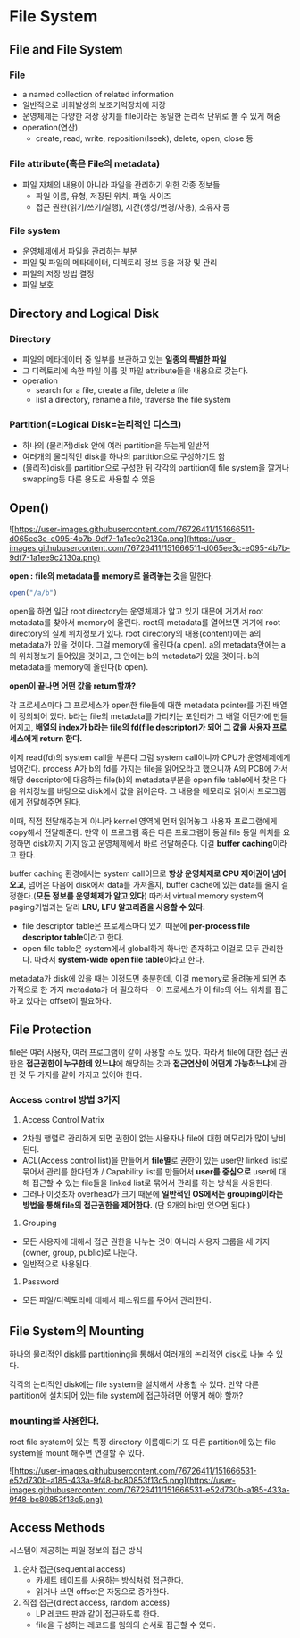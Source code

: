 # File System

## File and File System

### File

- a named collection of related information
- 일반적으로 비휘발성의 보조기억장치에 저장
- 운영체제는 다양한 저장 장치를 file이라는 동일한 논리적 단위로 볼 수 있게 해줌
- operation(연산)
    - create, read, write, reposition(lseek), delete, open, close 등

### File attribute(혹은 File의 **metadata**)

- 파일 자체의 내용이 아니라 파일을 관리하기 위한 각종 정보들
    - 파일 이름, 유형, 저장된 위치, 파일 사이즈
    - 접근 권한(읽기/쓰기/실행), 시간(생성/변경/사용), 소유자 등

### File system

- 운영체제에서 파일을 관리하는 부분
- 파일 및 파일의 메타데이터, 디렉토리 정보 등을 저장 및 관리
- 파일의 저장 방법 결정
- 파일 보호

## Directory and Logical Disk

### Directory

- 파일의 메타데이터 중 일부를 보관하고 있는 **일종의 특별한 파일**
- 그 디렉토리에 속한 파일 이름 및 파일 attribute들을 내용으로 갖는다.
- operation
    - search for a file, create a file, delete a file
    - list a directory, rename a file, traverse the file system

### Partition(=Logical Disk=논리적인 디스크)

- 하나의 (물리적)disk 안에 여러 partition을 두는게 일반적
- 여러개의 물리적인 disk를 하나의 partition으로 구성하기도 함
- (물리적)disk를 partition으로 구성한 뒤 각각의 partition에 file system을 깔거나 swapping등 다른 용도로 사용할 수 있음

## Open()

![https://user-images.githubusercontent.com/76726411/151666511-d065ee3c-e095-4b7b-9df7-1a1ee9c2130a.png](https://user-images.githubusercontent.com/76726411/151666511-d065ee3c-e095-4b7b-9df7-1a1ee9c2130a.png)

**open :** **file의 metadata를 memory로 올려놓는 것**을 말한다.

```jsx
open("/a/b")
```

open을 하면 일단 root directory는 운영체제가 알고 있기 때문에 거기서 root metadata를 찾아서 memory에 올린다. root의 metadata를 열어보면 거기에 root directory의 실제 위치정보가 있다. root directory의 내용(content)에는 a의 metadata가 있을 것이다. 그걸 memory에 올린다(a open). a의 metadata안에는 a의 위치정보가 들어있을 것이고, 그 안에는 b의 metadata가 있을 것이다. b의 metadata를 memory에 올린다(b open).

**open이 끝나면 어떤 값을 return할까?**

각 프로세스마다 그 프로세스가 open한 file들에 대한 metadata pointer를 가진 배열이 정의되어 있다. b라는 file의 metadata를 가리키는 포인터가 그 배열 어딘가에 만들어지고, **배열의 index가 b라는 file의 fd(file descriptor)가 되어 그 값을 사용자 프로세스에게 return 한다.**

이제 read(fd)의 system call을 부른다 그럼 system call이니까 CPU가 운영체제에게 넘어간다. process A가 b의 fd를 가지는 file을 읽어오라고 했으니까 A의 PCB에 가서 해당 descriptor에 대응하는 file(b)의 metadata부분을 open file table에서 찾은 다음 위치정보를 바탕으로 disk에서 값을 읽어온다. 그 내용을 메모리로 읽어서 프로그램에게 전달해주면 된다.

이때, 직접 전달해주는게 아니라 kernel 영역에 먼저 읽어놓고 사용자 프로그램에게 copy해서 전달해준다. 만약 이 프로그램 혹은 다른 프로그램이 동일 file 동일 위치를 요청하면 disk까지 가지 않고 운영체제에서 바로 전달해준다. 이걸 **buffer caching**이라고 한다.

buffer caching 환경에서는 system call이므로 **항상 운영체제로 CPU 제어권이 넘어오고**, 넘어온 다음에 disk에서 data를 가져올지, buffer cache에 있는 data를 줄지 결정한다.(**모든 정보를 운영체제가 알고 있다**) 따라서 virtual memory system의 paging기법과는 달리 **LRU, LFU 알고리즘을 사용할 수 있다.**

- file descriptor table은 프로세스마다 있기 때문에 **per-process file descriptor table**이라고 한다.
- open file table은 system에서 global하게 하나만 존재하고 이걸로 모두 관리한다. 따라서 **system-wide open file table**이라고 한다.

metadata가 disk에 있을 때는 이정도면 충분한데, 이걸 memory로 올려놓게 되면 추가적으로 한 가지 metadata가 더 필요하다 - 이 프로세스가 이 file의 어느 위치를 접근하고 있다는 offset이 필요하다.

## File Protection

file은 여러 사용자, 여러 프로그램이 같이 사용할 수도 있다. 따라서 file에 대한 접근 권한은 **접근권한이 누구한테 있느냐**에 해당하는 것과 **접근연산이 어떤게 가능하느냐**에 관한 것 두 가지를 같이 가지고 있어야 한다.

### Access control 방법 3가지

1. Access Control Matrix
- 2차원 행렬로 관리하게 되면 권한이 없는 사용자나 file에 대한 메모리가 많이 낭비된다.
- ACL(Access control list)을 만들어서 **file별**로 권한이 있는 user만 linked list로 묶어서 관리를 한다던가 / Capability list를 만들어서 **user를 중심으로** user에 대해 접근할 수 있는 file들을 linked list로 묶어서 관리를 하는 방식을 사용한다.
- 그러나 이것조차 overhead가 크기 때문에 **일반적인 OS에서는 grouping이라는 방법을 통해 file의 접근권한을 제어한다.** (단 9개의 bit만 있으면 된다.)
1. Grouping
- 모든 사용자에 대해서 접근 권한을 나누는 것이 아니라 사용자 그룹을 세 가지(owner, group, public)로 나눈다.
- 일반적으로 사용된다.
1. Password
- 모든 파일/디렉토리에 대해서 패스워드를 두어서 관리한다.

## File System의 Mounting

하나의 물리적인 disk를 partitioning을 통해서 여러개의 논리적인 disk로 나눌 수 있다.

각각의 논리적인 disk에는 file system을 설치해서 사용할 수 있다. 만약 다른 partition에 설치되어 있는 file system에 접근하려면 어떻게 해야 할까?

### mounting을 사용한다.

root file system에 있는 특정 directory 이름에다가 또 다른 partition에 있는 file system을 mount 해주면 연결할 수 있다.

![https://user-images.githubusercontent.com/76726411/151666531-e52d730b-a185-433a-9f48-bc80853f13c5.png](https://user-images.githubusercontent.com/76726411/151666531-e52d730b-a185-433a-9f48-bc80853f13c5.png)

## Access Methods

시스템이 제공하는 파일 정보의 접근 방식

1. 순차 접근(sequential access)
    - 카세트 테이프를 사용하는 방식처럼 접근한다.
    - 읽거나 쓰면 offset은 자동으로 증가한다.
2. 직접 접근(direct access, random access)
    - LP 레코드 판과 같이 접근하도록 한다.
    - file을 구성하는 레코드를 임의의 순서로 접근할 수 있다.